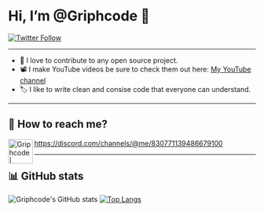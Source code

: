 # Hi, I’m @Griphcode 👋 
 
 [![Twitter Follow](https://img.shields.io/twitter/follow/griphcode?color=1DA1F2&logo=twitter&style=for-the-badge)](https://twitter.com/intent/follow?original_referer=https%3A%2F%2Fgithub.com%2Fgriphcode&screen_name=griphcode)

--------

- 🍵 I love to contribute to any open source project.
- 📽️ I make YouTube videos be sure to check them out here: [My YouTube channel](https://www.youtube.com/channel/UCeN8RPt-v8GQ04rLVSF5DzA)
- 🏷️ I like to write clean and consise code that everyone can understand.
--------
## 💬 How to reach me?
<img align="left" alt="Griphcode | Twitter" width="50px" src="https://icon-library.com/images/transparent-discord-icon/transparent-discord-icon-4.jpg" />https://discord.com/channels/@me/830771139486679100

---------

## 📊 GitHub stats 
![Griphcode's GitHub stats](https://github-readme-stats.vercel.app/api?username=griphcode&show_icons=true) [![Top Langs](https://github-readme-stats.vercel.app/api/top-langs/?username=griphcode&layout=compact)](https://github.com/griphcode/github-readme-stats) 


